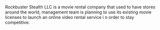 Rockbuster Stealth LLC is a movie rental company that used to have stores around the world, management team is planning to use its existing movie licenses to launch an online video rental service i n order to stay competitive.
